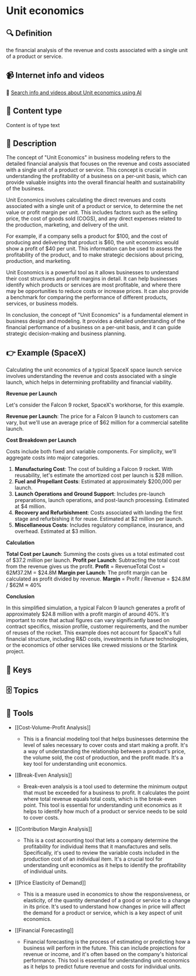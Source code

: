 
# Unit economics


## 🔍 Definition
the financial analysis of the revenue and costs associated with a single unit of a product or service.


## 📹 Internet info and videos
🤖 [Search info and videos about Unit economics using AI](https://www.perplexity.ai/search?q=videos+about+Unit+economics:+the+financial+analysis+of+the+revenue+and+costs+associated+with+a+single+unit+of+a+product+or+service.
)

## 📰 Content type 
Content is of type text

## 📖 Description
The concept of "Unit Economics" in business modeling refers to the detailed financial analysis that focuses on the revenue and costs associated with a single unit of a product or service. This concept is crucial in understanding the profitability of a business on a per-unit basis, which can provide valuable insights into the overall financial health and sustainability of the business.

Unit Economics involves calculating the direct revenues and costs associated with a single unit of a product or service, to determine the net value or profit margin per unit. This includes factors such as the selling price, the cost of goods sold (COGS), and any direct expenses related to the production, marketing, and delivery of the unit.

For example, if a company sells a product for $100, and the cost of producing and delivering that product is $60, the unit economics would show a profit of $40 per unit. This information can be used to assess the profitability of the product, and to make strategic decisions about pricing, production, and marketing.

Unit Economics is a powerful tool as it allows businesses to understand their cost structures and profit margins in detail. It can help businesses identify which products or services are most profitable, and where there may be opportunities to reduce costs or increase prices. It can also provide a benchmark for comparing the performance of different products, services, or business models.

In conclusion, the concept of "Unit Economics" is a fundamental element in business design and modeling. It provides a detailed understanding of the financial performance of a business on a per-unit basis, and it can guide strategic decision-making and business planning.

## 👉 Example (SpaceX)

Calculating the unit economics of a typical SpaceX space launch service involves understanding the revenue and costs associated with a single launch, which helps in determining profitability and financial viability.

**Revenue per Launch**

Let's consider the Falcon 9 rocket, SpaceX's workhorse, for this example.

**Revenue per Launch**: The price for a Falcon 9 launch to customers can vary, but we'll use an average price of $62 million for a commercial satellite launch.

**Cost Breakdown per Launch**

Costs include both fixed and variable components. For simplicity, we'll aggregate costs into major categories.
1. **Manufacturing Cost**: The cost of building a Falcon 9 rocket. With reusability, let's estimate the amortized cost per launch is $28 million.
2. **Fuel and Propellant Costs**: Estimated at approximately $200,000 per launch.
3. **Launch Operations and Ground Support**: Includes pre-launch preparations, launch operations, and post-launch processing. Estimated at $4 million.
4. **Recovery and Refurbishment**: Costs associated with landing the first stage and refurbishing it for reuse. Estimated at $2 million per launch.
5. **Miscellaneous Costs**: Includes regulatory compliance, insurance, and overhead. Estimated at $3 million.

**Calculation**

**Total Cost per Launch**: Summing the costs gives us a total estimated cost of $37.2 million per launch.
**Profit per Launch**: Subtracting the total cost from the revenue gives us the profit.
**Profit** = RevenueTotal Cost = $62M$37.2M = $24.8M
**Margin per Launch**: The profit margin can be calculated as profit divided by revenue.
**Margin** = Profit / Revenue = $24.8M / $62M ≈ 40%

**Conclusion**

In this simplified simulation, a typical Falcon 9 launch generates a profit of approximately $24.8 million with a profit margin of around 40%. It's important to note that actual figures can vary significantly based on contract specifics, mission profile, customer requirements, and the number of reuses of the rocket. This example does not account for SpaceX's full financial structure, including R&D costs, investments in future technologies, or the economics of other services like crewed missions or the Starlink project.


## 🔑 Keys



## 🗄️ Topics


## 🧰 Tools
- [[Cost-Volume-Profit Analysis]]
  - This is a financial modeling tool that helps businesses determine the level of sales necessary to cover costs and start making a profit. It's a way of understanding the relationship between a product's price, the volume sold, the cost of production, and the profit made. It's a key tool for understanding unit economics.

- [[Break-Even Analysis]]
  - Break-even analysis is a tool used to determine the minimum output that must be exceeded for a business to profit. It calculates the point where total revenue equals total costs, which is the break-even point. This tool is essential for understanding unit economics as it helps to identify how much of a product or service needs to be sold to cover costs.

- [[Contribution Margin Analysis]]
  - This is a cost accounting tool that lets a company determine the profitability for individual items that it manufactures and sells. Specifically, it's used to review the variable costs included in the production cost of an individual item. It's a crucial tool for understanding unit economics as it helps to identify the profitability of individual units.

- [[Price Elasticity of Demand]]
  - This is a measure used in economics to show the responsiveness, or elasticity, of the quantity demanded of a good or service to a change in its price. It's used to understand how changes in price will affect the demand for a product or service, which is a key aspect of unit economics.

- [[Financial Forecasting]]
  - Financial forecasting is the process of estimating or predicting how a business will perform in the future. This can include projections for revenue or income, and it's often based on the company's historical performance. This tool is essential for understanding unit economics as it helps to predict future revenue and costs for individual units.

